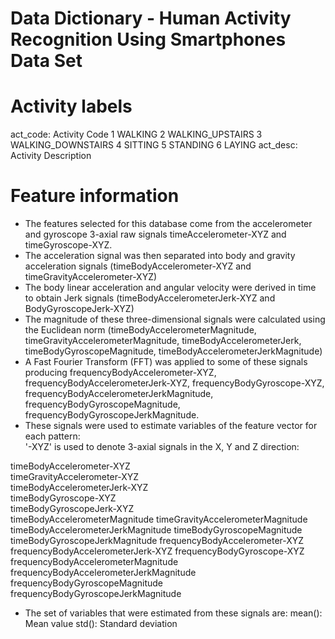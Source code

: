 # Data Dictionary - Human Activity Recognition Using Smartphones Data Set

# Activity labels
act_code: Activity Code
    1 WALKING
    2 WALKING_UPSTAIRS
    3 WALKING_DOWNSTAIRS
    4 SITTING
    5 STANDING
    6 LAYING
act_desc: Activity Description
    
# Feature information
- The features selected for this database come from the accelerometer and gyroscope 3-axial raw signals timeAccelerometer-XYZ and timeGyroscope-XYZ.
- The acceleration signal was then separated into body and gravity acceleration signals (timeBodyAccelerometer-XYZ and timeGravityAccelerometer-XYZ) 
- The body linear acceleration and angular velocity were derived in time to obtain Jerk signals 
(timeBodyAccelerometerJerk-XYZ and BodyGyroscopeJerk-XYZ)
- The magnitude of these three-dimensional signals were calculated 
using the Euclidean norm (timeBodyAccelerometerMagnitude, timeGravityAccelerometerMagnitude, timeBodyAccelerometerJerk, timeBodyGyroscopeMagnitude, timeBodyAccelerometerJerkMagnitude)
- A Fast Fourier Transform (FFT) was applied to some of these signals producing frequencyBodyAccelerometer-XYZ, 
frequencyBodyAccelerometerJerk-XYZ, frequencyBodyGyroscope-XYZ, frequencyBodyAccelerometerJerkMagnitude, frequencyBodyGyroscopeMagnitude, frequencyBodyGyroscopeJerkMagnitude. 
- These signals were used to estimate variables of the feature vector for each pattern:  
'-XYZ' is used to denote 3-axial signals in the X, Y and Z direction:

timeBodyAccelerometer-XYZ            
timeGravityAccelerometer-XYZ          
timeBodyAccelerometerJerk-XYZ        
timeBodyGyroscope-XYZ                   
timeBodyGyroscopeJerk-XYZ        
timeBodyAccelerometerMagnitude
timeGravityAccelerometerMagnitude
timeBodyAccelerometerJerkMagnitude
timeBodyGyroscopeMagnitude  
timeBodyGyroscopeJerkMagnitude
frequencyBodyAccelerometer-XYZ
frequencyBodyAccelerometerJerk-XYZ
frequencyBodyGyroscope-XYZ
frequencyBodyAccelerometerMagnitude
frequencyBodyAccelerometerJerkMagnitude
frequencyBodyGyroscopeMagnitude
frequencyBodyGyroscopeJerkMagnitude
    
- The set of variables that were estimated from these signals are: 
mean(): Mean value
std(): Standard deviation






